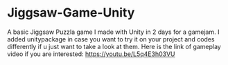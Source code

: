 # Jiggsaw-Game-Unity
A basic Jiggsaw Puzzla game I made with Unity in 2 days for a gamejam. 
I added unitypackage in case you want to try it on your project and codes differently if u just want to take a look at them.
Here is the link of gameplay video if you are interested: https://youtu.be/L5q4E3h03VU
